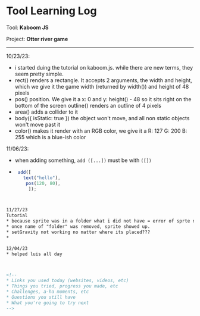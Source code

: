 # Tool Learning Log

Tool: **Kaboom JS**

Project: **Otter river game**

---

10/23/23:
* i started duing the tutorial on kaboom.js. while there are new terms, they seem pretty simple.
* rect() renders a rectangle. It accepts 2 arguments, the width and height, which we give it the game width (returned by width()) and height of 48 pixels
* pos() position. We give it a x: 0 and y: height() - 48 so it sits right on the bottom of the screen
outline() renders an outline of 4 pixels
* area() adds a collider to it
* body({ isStatic: true }) the object won't move, and all non static objects won't move past it
* color() makes it render with an RGB color, we give it a R: 127 G: 200 B: 255 which is a blue-ish color

11/06/23:
* when adding something, `add ([...])` must be with `([])`
* ```javascript
   add([
     text("hello"),
      pos(120, 80),
       ]);
```html


11/27/23
Tutorial
* because sprite was in a folder what i did not have = error of sprte not showing up.
* once name of "folder" was removed, sprite showed up.
* setGravity not working no matter where its placed???
*

12/04/23
* helped luis all day



<!--
* Links you used today (websites, videos, etc)
* Things you tried, progress you made, etc
* Challenges, a-ha moments, etc
* Questions you still have
* What you're going to try next
-->
